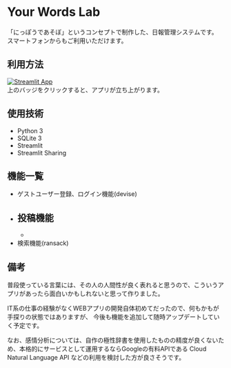 # Your Words Lab
 「にっぽうであそぼ」というコンセプトで制作した、日報管理システムです。<br >
 スマートフォンからもご利用いただけます。

## 利用方法
[![Streamlit App](https://static.streamlit.io/badges/streamlit_badge_black_white.svg)](https://tmym-a-your-words-lab-start-y3niw8.streamlitapp.com/) <br >
上のバッジをクリックすると、アプリが立ち上がります。

## 使用技術
- Python 3
- SQLite 3
- Streamlit
- Streamlit Sharing

## 機能一覧
- ゲストユーザー登録、ログイン機能(devise)
- 投稿機能
  - 
  - 
- 検索機能(ransack)

## 備考
普段使っている言葉には、その人の人間性が良く表れると思うので、こういうアプリがあったら面白いかもしれないと思って作りました。

IT系の仕事の経験がなくWEBアプリの開発自体初めてだったので、何もかもが手探りの状態ではありますが、
今後も機能を追加して随時アップデートしていく予定です。

なお、感情分析については、自作の極性辞書を使用したものの精度が良くないため、本格的にサービスとして運用するならGoogleの有料APIである Cloud Natural Language API などの利用を検討した方が良さそうです。
